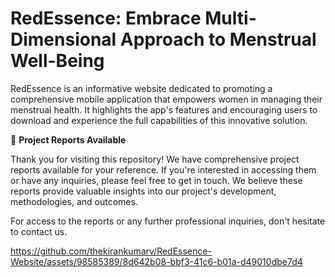 # RedEssence: Embrace Multi-Dimensional Approach to Menstrual Well-Being
RedEssence is an informative website dedicated to promoting a comprehensive mobile application that empowers women in managing their menstrual health. It highlights the app's features and encouraging users to download and experience the full capabilities of this innovative solution.

📝 **Project Reports Available**

Thank you for visiting this repository! We have comprehensive project reports available for your reference. If you're interested in accessing them or have any inquiries, please feel free to get in touch. We believe these reports provide valuable insights into our project's development, methodologies, and outcomes.

For access to the reports or any further professional inquiries, don't hesitate to contact us.

https://github.com/thekirankumarv/RedEssence-Website/assets/98585389/8d642b08-bbf3-41c6-b01a-d49010dbe7d4








